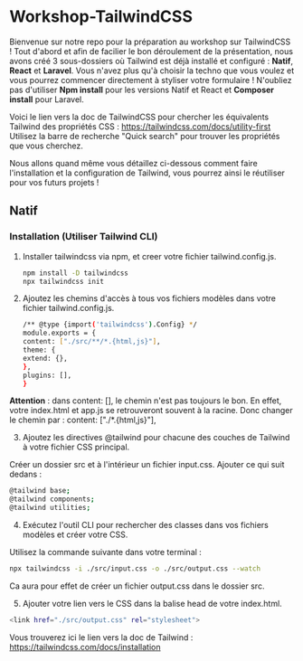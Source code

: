 # Workshop-TailwindCSS

Bienvenue sur notre repo pour la préparation au workshop sur TailwindCSS ! Tout d'abord et afin de facilier le bon déroulement de la présentation, nous avons créé 3 sous-dossiers où Tailwind est déjà installé et configuré : **Natif**, **React** et **Laravel**. Vous n'avez plus qu'à choisir la techno que vous voulez et vous pourrez commencer directement à styliser votre formulaire ! N'oubliez pas d'utiliser **Npm install** pour les versions Natif et React et **Composer install** pour Laravel.  

Voici le lien vers la doc de TailwindCSS pour chercher les équivalents Tailwind des propriétés CSS : https://tailwindcss.com/docs/utility-first  
Utilisez la barre de recherche "Quick search" pour trouver les propriétés que vous cherchez.

Nous allons quand même vous détaillez ci-dessous comment faire l'installation et la configuration de Tailwind, vous pourrez ainsi le réutiliser pour vos futurs projets !

## Natif
### Installation (Utiliser Tailwind CLI)

1. Installer tailwindcss via npm, et creer votre fichier tailwind.config.js.

    ```bash
    npm install -D tailwindcss
    npx tailwindcss init
    ```

2. Ajoutez les chemins d'accès à tous vos fichiers modèles dans votre fichier tailwind.config.js.

    ```bash
    /** @type {import('tailwindcss').Config} */
    module.exports = {
    content: ["./src/**/*.{html,js}"],
    theme: {
    extend: {},
    },
    plugins: [],
    }
    ```

**Attention** : dans content: [], le chemin n'est pas toujours le bon. En effet, votre index.html et app.js se retrouveront souvent à la racine. Donc changer le chemin par : content: ["./*.{html,js}"],

3. Ajoutez les directives @tailwind pour chacune des couches de Tailwind à votre fichier CSS principal.

Créer un dossier src et à l'intérieur un fichier input.css. Ajouter ce qui suit dedans :

```bash
@tailwind base;
@tailwind components;
@tailwind utilities;
```

4. Exécutez l'outil CLI pour rechercher des classes dans vos fichiers modèles et créer votre CSS.

Utilisez la commande suivante dans votre terminal :

```bash
npx tailwindcss -i ./src/input.css -o ./src/output.css --watch
```

Ca aura pour effet de créer un fichier output.css dans le dossier src.

5. Ajouter votre lien vers le CSS dans la balise head de votre index.html.

```bash
<link href="./src/output.css" rel="stylesheet">
```

Vous trouverez ici le lien vers la doc de Tailwind : https://tailwindcss.com/docs/installation
